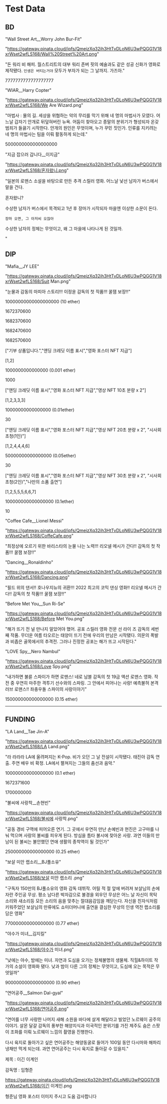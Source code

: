 # Test Data

## BD

"Wall Street Art__Worry John Bur-Fit"

"https://gateway.pinata.cloud/ipfs/QmeizXq32ih3HtTvDLoN6U3wPQGG1V18xrWset2wfLS168/Wall%20Street%20Art.png"

"돈 워리 비 해피. 월스트리트의 대부 워리 존버 핏의 예술과도 같은 성공 신화가 영화로 제작됐다. `인생은 버티는거야` 모두가 부자가 되는 그 날까지. 가즈아."

7777777777777777777 



"WIAR__Harry Copter"

"https://gateway.pinata.cloud/ipfs/QmeizXq32ih3HtTvDLoN6U3wPQGG1V18xrWset2wfLS168/We Are Wizard.png"

"마법사 : 물의 길. 세상을 위협하는 악의 무리를 막기 위해 네 명의 마법사가 모였다. 어느날 갑자기 안개로 뒤덮혀버린 뉴욕. 어둠이 찾아오고 종말의 분위기가 형성되자 온갖 범죄가 들끓기 시작한다. 안개의 원인은 무엇이며, 누가 꾸민 짓인가. 인류를 지키려는 네 명의 마법사는 팀을 이뤄 활동하게 되는데."

5000000000000000000



"지금 잡으러 갑니다__이지금"

"https://gateway.pinata.cloud/ipfs/QmeizXq32ih3HtTvDLoN6U3wPQGG1V18xrWset2wfLS168/혼자왔니.png"

"일본의 로맨스 소설을 바탕으로 만든 추격 스릴러 영화. 어느날 낯선 남자가 버스에서 말을 건다.

혼자왔니?

수상한 남자가 버스에서 목격되고 1년 후 장마가 시작되자 마을엔 이상한 소문이 돈다.

`장마 오면, 그 아저씨 오잖아`

수상한 남자의 정체는 무엇이고, 왜 그 마을에 나타나게 된 것일까.

"



## DIP

"Mafia__JY LEE"

"https://gateway.pinata.cloud/ipfs/QmeizXq32ih3HtTvDLoN6U3wPQGG1V18xrWset2wfLS168/Suit Man.png"

"눈물과 감동의 마피아 스토리!!! 이정윤 감독의 첫 작품!!! 꿀잼 보장!!"

10000000000000000000 (10 ether)

1672370600

1682370600

1682470600

1682570600



["기부 상품입니다.","앤딩 크레딧 이름 표시","영화 포스터 NFT 지급"]

[1,2]

1000000000000000 (0.001 ether)

1000



["앤딩 크레딧 이름 표시","영화 포스터 NFT 지급","영상 NFT 10초 분량 x 2"]

[1,2,3,3,3]

10000000000000000 (0.01ether)

30



["앤딩 크레딧 이름 표시","영화 포스터 NFT 지급","영상 NFT 20초 분량 x 2", "시사회 초청(1인)"]

[1,2,4,4,4,6]

50000000000000000 (0.05ether)

30



["앤딩 크레딧 이름 표시","영화 포스터 NFT 지급","영상 NFT 30초 분량 x 2", "시사회 초청(2인)","나만의 소품 출연"]

[1,2,5,5,5,6,6,7]

100000000000000000 (0.1ether)

10



"Coffee Cafe__Lionel Messi"

"https://gateway.pinata.cloud/ipfs/QmeizXq32ih3HtTvDLoN6U3wPQGG1V18xrWset2wfLS168/CoffeCafe.png"

"최정상에 오르기 위한 바리스타의 눈물 나는 노력!!! 리오넬 메시가 간다!! 감독의 첫 작품!!! 꿀잼 보장!!"



"Dancing__Ronaldinho"

"https://gateway.pinata.cloud/ipfs/QmeizXq32ih3HtTvDLoN6U3wPQGG1V18xrWset2wfLS168/Dancing.png"

"필드 위의 댄서!! 호나우지뉴의 귀환!!! 2022 최고의 코믹 댄싱 영화!! 리오넬 메시가 간다!! 감독의 첫 작품!!! 꿀잼 보장!!"



"Before Met You__Sun Ri-Se"

"https://gateway.pinata.cloud/ipfs/QmeizXq32ih3HtTvDLoN6U3wPQGG1V18xrWset2wfLS168/Before Met You.png"

"해가 뜨기 전 널 만나지 말았어야 했어. 공포 스릴러 영화 전문 선 라이 즈 감독의 세번째 작품. 무더운 여름 타오르는 태양이 뜨기 전에 우리의 만남은 시작됐다. 의문의 폭발과 비좁은 골목에서의 추격전. 그러나 진정한 공포는 해가 뜨고 시작된다."



"LOVE Spy__Nero Nambul"

"https://gateway.pinata.cloud/ipfs/QmeizXq32ih3HtTvDLoN6U3wPQGG1V18xrWset2wfLS168/Love Spy.png"

"내가하면 불륜 스파이가 하면 로맨스! 네로 남블 감독의 첫 19금 액션 로맨스 영화. 작전 중 우연히 마주한 격투기 선수와의 스파링. 그 안에서 피어나는 사랑! 예측불허 본격 러브 로맨스!! 좌충우돌 스파이의 사랑이야기"

150000000000000000 (0.15 ether)



---

## FUNDING

"LA Land__Tae Jin-A"

"https://gateway.pinata.cloud/ipfs/QmeizXq32ih3HtTvDLoN6U3wPQGG1V18xrWset2wfLS168/LA Land.png"

"라 라라라 LA에 울려퍼지는 K-Pop. 비가 오던 그 날 전설이 시작됐다. 태진아 감독 연출. 주연 배우 비 확정. LA에서 펼쳐지는 그들의 춤선과 음악."

100000000000000000 (0.1 ether)

1672371600

1700000000



"불씨에 사랑착__손현빈"

"https://gateway.pinata.cloud/ipfs/QmeizXq32ih3HtTvDLoN6U3wPQGG1V18xrWset2wfLS168/불씨에 사랑착.png"

"공동 경비 구역에 피어오른 연기. 그 곳에서 우연히 만난 손예빈과 현진은 고구마를 나눠 먹으며 사랑의 불씨를 피우게 된다. 방심을 틈타 불시에 찾아온 사랑. 과연 이들의 만남이 된 불씨는 불안했던 연애 생활의 종착역이 될 것인가"

250000000000000000 (0.25 ether)



"보살 미안 랩소리__BJ풀소유"

"https://gateway.pinata.cloud/ipfs/QmeizXq32ih3HtTvDLoN6U3wPQGG1V18xrWset2wfLS168/보살 미안 랩소리 .png"

"구독자 150만의 BJ풀소유의 영화 감독 데뷔작. 어릴 적 절 앞에 버려져 보살님의 손에 자란 주인공 무상. 평소 남다른 박자감으로 불경을 외우던 무상은 어느 날 자신이 목탁 소리와 새소리등 모든 소리의 음을 맞추는 절대음감임을 깨닫는다. 자신을 친자식처럼 키워주었던 보살님의 만류에도 쇼미더머니에 출연을 결심한 무상의 인생 역전 랩소리를 담은 영화"

770000000000000000 (0.77 ether)



"야수가 미녀__김지킬"

"https://gateway.pinata.cloud/ipfs/QmeizXq32ih3HtTvDLoN6U3wPQGG1V18xrWset2wfLS168/야수가 미녀.png"

"낮에는 야수, 밤에는 미녀. 자연과 도심을 오가는 정체불명의 생물체. 직힐&하이트 작가의 소설이 영화화 됐다. 낮과 밤이 다른 그의 정체는 무엇이고, 도심에 오는 목적은 무엇일까"

900000000000000000 (0.90 ether)



"연어공주__Salmon Dal-gyal"

"https://gateway.pinata.cloud/ipfs/QmeizXq32ih3HtTvDLoN6U3wPQGG1V18xrWset2wfLS168/연어공주.png"

"연어를 너무 사랑한 나머지 새해 소원을 바다에 살게 해달라고 빌었던 노르웨이 공주의 이야기. 살몬 달걀 감독의 풍부한 해양지식과 이국적인 분위기를 가진 제주도 숨은 스팟이 조화를 이뤄 노르웨이 느낌의 촬영을 진행한다. 

다시 육지로 돌아가고 싶은 연어공주는 해양동굴로 들어가 100일 동안 다시마와 해파리 냉채만 먹게 되는데. 과연 연어공주는 다시 육지로 돌아갈 수 있을지."



제목 : 이긴 이계인

감독명 : 임형준

https://gateway.pinata.cloud/ipfs/QmeizXq32ih3HtTvDLoN6U3wPQGG1V18xrWset2wfLS168/이긴 이계인.png

형준님 영화 포스터 이미지 주시고 도움 감사합니다





